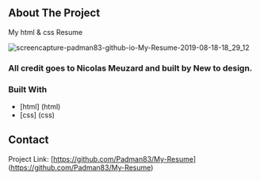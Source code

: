 ## About The Project 
My html & css Resume

![screencapture-padman83-github-io-My-Resume-2019-08-18-18_29_12](https://user-images.githubusercontent.com/45048950/63223334-5d17f200-c1e6-11e9-99b6-6f2da4dadada.png)

### All credit goes to Nicolas Meuzard and built by New to design.

### Built With
* [html] (html)
* [css] (css)

## Contact 

Project Link: [https://github.com/Padman83/My-Resume] (https://github.com/Padman83/My-Resume)
